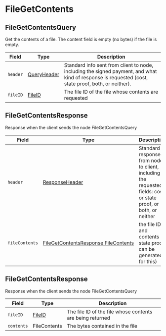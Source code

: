 # FileGetContents

## FileGetContentsQuery

Get the contents of a file. The content field is empty (no bytes) if the file is empty.

| Field    | Type                                                                                                                                          | Description                                                                                                                                         |
| -------- | --------------------------------------------------------------------------------------------------------------------------------------------- | --------------------------------------------------------------------------------------------------------------------------------------------------- |
| `header` | [QueryHeader](https://github.com/theekrystallee/hedera-style-guide/blob/sdk-v1/deprecated/hedera-api/file-service/broken-reference/README.md) | Standard info sent from client to node, including the signed payment, and what kind of response is requested (cost, state proof, both, or neither). |
| `fileID` | [FileID](https://github.com/theekrystallee/hedera-style-guide/blob/sdk-v1/deprecated/hedera-api/file-service/broken-reference/README.md)      | The file ID of the file whose contents are requested                                                                                                |

## FileGetContentsResponse

Response when the client sends the node FileGetContentsQuery

| Field          | Type                                                                                                                                             | Description                                                                                                      |
| -------------- | ------------------------------------------------------------------------------------------------------------------------------------------------ | ---------------------------------------------------------------------------------------------------------------- |
| `header`       | [ResponseHeader](https://github.com/theekrystallee/hedera-style-guide/blob/sdk-v1/deprecated/hedera-api/file-service/broken-reference/README.md) | Standard response from node to client, including the requested fields: cost, or state proof, or both, or neither |
| `fileContents` | [FileGetContentsResponse.FileContents](filegetcontents.md#filegetcontentsresponse-filecontents)                                                  | the file ID and contents (a state proof can be generated for this)                                               |

## FileGetContentsResponse

Response when the client sends the node FileGetContentsQuery

| Field      | Type                                                                                                                                     | Description                                               |
| ---------- | ---------------------------------------------------------------------------------------------------------------------------------------- | --------------------------------------------------------- |
| `fileID`   | [FileID](https://github.com/theekrystallee/hedera-style-guide/blob/sdk-v1/deprecated/hedera-api/file-service/broken-reference/README.md) | The file ID of the file whose contents are being returned |
| `contents` | FileContents                                                                                                                             | The bytes contained in the file                           |
